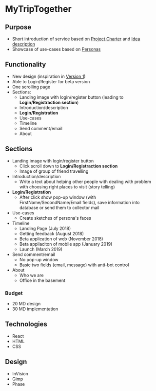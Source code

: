 # MyTripTogether

## Purpose

 * Short introduction of service based on [Project Charter](../meeting/20-06-18-Project&#32;Charter.md) and [Idea description](../meeting/20-06-18-Idea&#32;destription.md)
 * Showcase of use-cases based on [Personas](../meeting/21-07-18-Persona&#32;creating.md)

## Functionality

 * New design (inspiration in [Version 1](./design/design_v1.jpg))
 * Able to Login/Register for beta version 
 * One scrolling page
 * Sections:
 	* Landing image with login/register button (leading to **Login/Registraction section**)
 	* Introduction/description
 	* **Login/Registration**
 	* Use-cases
 	* Timeline
 	* Send comment/email
 	* About

## Sections

 * Landing image with login/register button
 	* Click scroll down to **Login/Registraction section**
 	* Image of group of friend travelling
 * Introduction/description
 	* Write a text about helping other people with dealing with problem with choosing right places to visit (story telling)
 * **Login/Registration**
    * After click show pop-up window (with FirstName/SecondName/Email fields), save information into database or send them to collector mail
 * Use-cases
 	* Create sketches of persona's faces
 * Timeline
    * Landing Page (July 2018)
    * Getting feedback (August 2018)
    * Beta application of web (November 2018)
    * Beta appliaciton of mobile app (January 2019)
    * Launch (March 2019)
 * Send comment/email
    * No pop-up window
    * Basic two fields (email, message) with anti-bot control
 * About
    * Who we are
    * Office in the basement

### Budget

 * 20 MD design
 * 30 MD implementation 

## Technologies

 * React
 * HTML
 * CSS

## Design

 * InVision
 * Gimp
 * Phase
